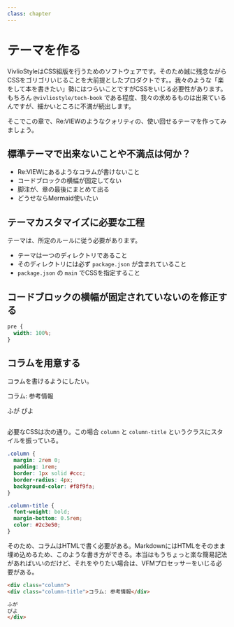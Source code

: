 ```yaml
---
class: chapter
---
```


# テーマを作る

VivlioStyleはCSS組版を行うためのソフトウェアです。そのため誠に残念ながらCSSをゴリゴリいじることを大前提としたプロダクトです。。我々のような「楽をして本を書きたい」勢にはつらいことですがCSSをいじる必要性があります。もちろん `@vivliostyle/tech-book` である程度、我々の求めるものは出来ているんですが、細かいところに不満が続出します。

そこでこの章で、Re:VIEWのようなクォリティの、使い回せるテーマを作ってみましょう。

<!--
なお、読者のみなさんは、別にこの章を読まなくても `viviostyle-base-tech-book` テーマを導入するだけで大丈夫です。

でも、筆者も無限にこのテーマをメンテナンスできるとは限らないため、可能であれば、テーマの開発にご協力願えればと思います。
-->

## 標準テーマで出来ないことや不満点は何か？

* Re:VIEWにあるようなコラムが書けないこと
* コードブロックの横幅が固定してない
* 脚注が、章の最後にまとめて出る
* どうせならMermaid使いたい

## テーマカスタマイズに必要な工程

テーマは、所定のルールに従う必要があります。

* テーマは一つのディレクトリであること
* そのディレクトリには必ず `package.json` が含まれていること
* `package.json` の `main` でCSSを指定すること

## コードブロックの横幅が固定されていないのを修正する

```css
pre {
  width: 100%;
}
```

## コラムを用意する

コラムを書けるようにしたい。

<div class="column">
<div class="column-title">コラム: 参考情報</div>

ふが
ぴよ
</div>

必要なCSSは次の通り。この場合 `column` と `column-title` というクラスにスタイルを振っている。

```css
.column {
  margin: 2rem 0;
  padding: 1rem;
  border: 1px solid #ccc;
  border-radius: 4px;
  background-color: #f8f9fa;
}

.column-title {
  font-weight: bold;
  margin-bottom: 0.5rem;
  color: #2c3e50;
}
```

そのため、コラムはHTMLで書く必要がある。MarkdownにはHTMLをそのまま埋め込めるため、このような書き方ができる。本当はもうちょっと楽な簡易記法があればいいのだけど、それをやりたい場合は、VFMプロセッサーをいじる必要がある。

```md
<div class="column">
<div class="column-title">コラム: 参考情報</div>

ふが
ぴよ
</div>
```

